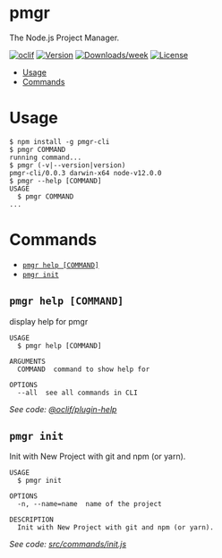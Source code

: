 pmgr
==

The Node.js Project Manager.

[![oclif](https://img.shields.io/badge/cli-oclif-brightgreen.svg)](https://oclif.io)
[![Version](https://img.shields.io/npm/v/pmgr-cli.svg)](https://npmjs.org/package/pmgr-cli)
[![Downloads/week](https://img.shields.io/npm/dw/pmgr-cli.svg)](https://npmjs.org/package/pmgr-cli)
[![License](https://img.shields.io/npm/l/pmgr-cli.svg)](https://github.com/https://github.com/0x77dev/pm/blob/master/package.json)

<!-- toc -->
* [Usage](#usage)
* [Commands](#commands)
<!-- tocstop -->
# Usage
<!-- usage -->
```sh-session
$ npm install -g pmgr-cli
$ pmgr COMMAND
running command...
$ pmgr (-v|--version|version)
pmgr-cli/0.0.3 darwin-x64 node-v12.0.0
$ pmgr --help [COMMAND]
USAGE
  $ pmgr COMMAND
...
```
<!-- usagestop -->
# Commands
<!-- commands -->
* [`pmgr help [COMMAND]`](#pmgr-help-command)
* [`pmgr init`](#pmgr-init)

## `pmgr help [COMMAND]`

display help for pmgr

```
USAGE
  $ pmgr help [COMMAND]

ARGUMENTS
  COMMAND  command to show help for

OPTIONS
  --all  see all commands in CLI
```

_See code: [@oclif/plugin-help](https://github.com/oclif/plugin-help/blob/v2.1.6/src/commands/help.ts)_

## `pmgr init`

Init with New Project with git and npm (or yarn).

```
USAGE
  $ pmgr init

OPTIONS
  -n, --name=name  name of the project

DESCRIPTION
  Init with New Project with git and npm (or yarn).
```

_See code: [src/commands/init.js](https://github.com/0x77dev/pm/pm/blob/v0.0.3/src/commands/init.js)_
<!-- commandsstop -->
